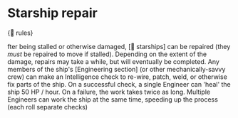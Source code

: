 # Starship repair

{🛑 rules}

fter being stalled or otherwise damaged, [🚀 starships] can be repaired (they *must* be repaired to move if stalled). Depending on the extent of the damage, repairs may take a while, but will eventually be completed. Any members of the ship's [Engineering section] (or other mechanically-savvy crew) can make an Intelligence check to re-wire, patch, weld, or otherwise fix parts of the ship. On a successful check, a single Engineer can 'heal' the ship 50 HP / hour. On a failure, the work takes twice as long. Multiple Engineers can work the ship at the same time, speeding up the process (each roll separate checks)
